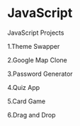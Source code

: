 # JavaScript

JavaScript Projects

1.Theme Swapper

2.Google Map Clone

3.Password Generator

4.Quiz App

5.Card Game

6.Drag and Drop
